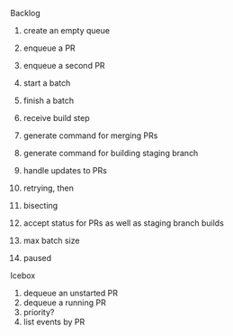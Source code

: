 Backlog
1.  create an empty queue
1.  enqueue a PR
1.  enqueue a second PR
1.  start a batch
1.  finish a batch
1.  receive build step
1.  generate command for merging PRs
1.  generate command for building staging branch
1.  handle updates to PRs


1.  retrying, then
1.  bisecting
1.  accept status for PRs as well as staging branch builds
1.  max batch size
1.  paused


Icebox
1.  dequeue an unstarted PR
1.  dequeue a running PR
1.  priority?
1.  list events by PR
